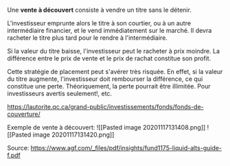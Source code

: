 Une **vente à découvert** consiste à vendre un titre sans le détenir.

L'investisseur emprunte alors le titre à son courtier, ou à un autre intermédiaire financier, et le vend immédiatement sur le marché. Il devra racheter le titre plus tard pour le rendre à l'intermédiaire.  

Si la valeur du titre baisse, l'investisseur peut le racheter à prix moindre. La différence entre le prix de vente et le prix de rachat constitue son profit. 

Cette stratégie de placement peut s'avérer très risquée. En effet, si la valeur du titre augmente, l'investisseur doit rembourser la différence, ce qui constitue une perte. Théoriquement, la perte pourrait être illimitée. Pour investisseurs avertis seulement!, etc.

https://lautorite.qc.ca/grand-public/investissements/fonds/fonds-de-couverture/

Exemple de vente à découvert:
![[Pasted image 20201117131408.png]]
![[Pasted image 20201117131420.png]]

Source: https://www.agf.com/_files/pdf/insights/fund1175-liquid-alts-guide-f.pdf